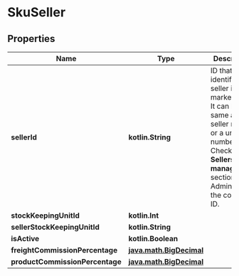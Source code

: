 
# SkuSeller

## Properties
Name | Type | Description | Notes
------------ | ------------- | ------------- | -------------
**sellerId** | **kotlin.String** | ID that identifies the seller in the marketplace. It can be the same as the seller name or a unique number. Check the **Sellers management** section in the Admin to get the correct ID. | 
**stockKeepingUnitId** | **kotlin.Int** |  | 
**sellerStockKeepingUnitId** | **kotlin.String** |  | 
**isActive** | **kotlin.Boolean** |  | 
**freightCommissionPercentage** | [**java.math.BigDecimal**](java.math.BigDecimal.md) |  | 
**productCommissionPercentage** | [**java.math.BigDecimal**](java.math.BigDecimal.md) |  | 



